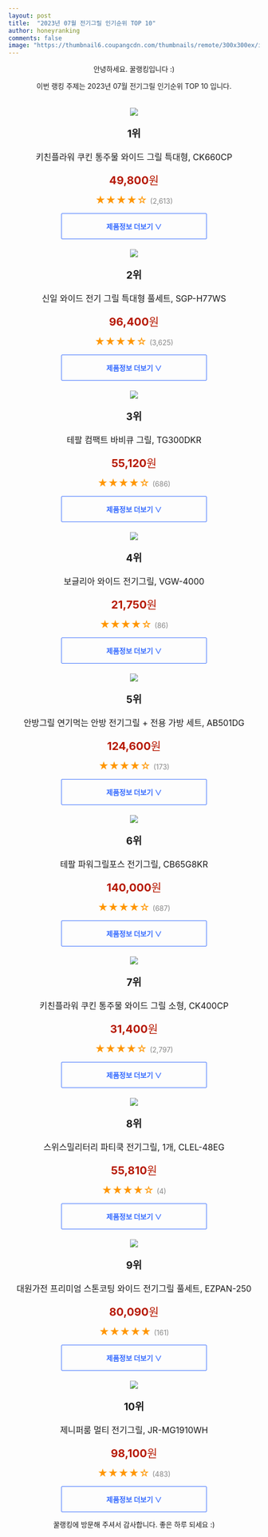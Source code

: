 ```yaml
---
layout: post
title:  "2023년 07월 전기그릴 인기순위 TOP 10"
author: honeyranking
comments: false
image: "https://thumbnail6.coupangcdn.com/thumbnails/remote/300x300ex/image/retail/images/7118244215309739-49f713f5-7df1-4ca1-85de-ffc36e9e4eeb.jpg"
---
```

<p style="text-align: center;">안녕하세요. 꿀랭킹입니다 :)</p>
<p style="text-align: center;">이번 랭킹 주제는 2023년 07월 전기그릴 인기순위 TOP 10 입니다.</p><center><img src="https://thumbnail6.coupangcdn.com/thumbnails/remote/300x300ex/image/retail/images/7118244215309739-49f713f5-7df1-4ca1-85de-ffc36e9e4eeb.jpg" style="margin-top:20px" /></center><p style="text-align: center; font-size: 20px"><b>1위</b></p><p style="text-align: center; font-size: 17px">키친플라워 쿠킨 통주물 와이드 그릴 특대형, CK660CP</p><p style="text-align: center;"><span style="color: #b61800; font-size: 22px;"><b>49,800</b>원</span></p><p style="text-align: center;"><span style="color: #ff9600; font-size: 20px;">★★★★☆ </span><span style="color: #878787;">(2,613)</span></p><center><a href="https://link.coupang.com/a/4JwDM"><div style="font-size: 14px; display: inline-block; padding: 15px 90px; color: #346aff; border-radius: 2px; border: 1px solid #346aff; cursor: pointer;"><b>제품정보 더보기 &or;</b></div></a></center><center><img src="https://thumbnail7.coupangcdn.com/thumbnails/remote/300x300ex/image/retail/images/503827537862794-ff082cfb-fee2-4fee-afed-8f8fda7eb2d9.jpg" style="margin-top:20px" /></center><p style="text-align: center; font-size: 20px"><b>2위</b></p><p style="text-align: center; font-size: 17px">신일 와이드 전기 그릴 특대형 풀세트, SGP-H77WS</p><p style="text-align: center;"><span style="color: #b61800; font-size: 22px;"><b>96,400</b>원</span></p><p style="text-align: center;"><span style="color: #ff9600; font-size: 20px;">★★★★☆ </span><span style="color: #878787;">(3,625)</span></p><center><a href="https://link.coupang.com/a/4JwDN"><div style="font-size: 14px; display: inline-block; padding: 15px 90px; color: #346aff; border-radius: 2px; border: 1px solid #346aff; cursor: pointer;"><b>제품정보 더보기 &or;</b></div></a></center><center><img src="https://thumbnail7.coupangcdn.com/thumbnails/remote/300x300ex/image/retail/images/2982832196204767-f781b47e-e63f-44e1-a1ce-bf288fac365d.jpg" style="margin-top:20px" /></center><p style="text-align: center; font-size: 20px"><b>3위</b></p><p style="text-align: center; font-size: 17px">테팔 컴팩트 바비큐 그릴, TG300DKR</p><p style="text-align: center;"><span style="color: #b61800; font-size: 22px;"><b>55,120</b>원</span></p><p style="text-align: center;"><span style="color: #ff9600; font-size: 20px;">★★★★☆ </span><span style="color: #878787;">(686)</span></p><center><a href="https://link.coupang.com/a/4JwDO"><div style="font-size: 14px; display: inline-block; padding: 15px 90px; color: #346aff; border-radius: 2px; border: 1px solid #346aff; cursor: pointer;"><b>제품정보 더보기 &or;</b></div></a></center><center><img src="https://thumbnail9.coupangcdn.com/thumbnails/remote/300x300ex/image/retail/images/7965602721691401-a1120b71-0e98-4585-ba79-09e5509c8ef5.jpg" style="margin-top:20px" /></center><p style="text-align: center; font-size: 20px"><b>4위</b></p><p style="text-align: center; font-size: 17px">보글리아 와이드 전기그릴, VGW-4000</p><p style="text-align: center;"><span style="color: #b61800; font-size: 22px;"><b>21,750</b>원</span></p><p style="text-align: center;"><span style="color: #ff9600; font-size: 20px;">★★★★☆ </span><span style="color: #878787;">(86)</span></p><center><a href="https://link.coupang.com/a/4JwDP"><div style="font-size: 14px; display: inline-block; padding: 15px 90px; color: #346aff; border-radius: 2px; border: 1px solid #346aff; cursor: pointer;"><b>제품정보 더보기 &or;</b></div></a></center><center><img src="https://thumbnail8.coupangcdn.com/thumbnails/remote/300x300ex/image/retail/images/2022/11/15/17/2/3c20c5dc-d7f1-4292-a263-2929f6aab0fa.jpg" style="margin-top:20px" /></center><p style="text-align: center; font-size: 20px"><b>5위</b></p><p style="text-align: center; font-size: 17px">안방그릴 연기먹는 안방 전기그릴 + 전용 가방 세트, AB501DG</p><p style="text-align: center;"><span style="color: #b61800; font-size: 22px;"><b>124,600</b>원</span></p><p style="text-align: center;"><span style="color: #ff9600; font-size: 20px;">★★★★☆ </span><span style="color: #878787;">(173)</span></p><center><a href="https://link.coupang.com/a/4JwDR"><div style="font-size: 14px; display: inline-block; padding: 15px 90px; color: #346aff; border-radius: 2px; border: 1px solid #346aff; cursor: pointer;"><b>제품정보 더보기 &or;</b></div></a></center><center><img src="https://thumbnail6.coupangcdn.com/thumbnails/remote/300x300ex/image/retail/images/2020/02/27/11/2/98340fd2-e8ee-4916-93fc-3948e2dcb1a7.jpg" style="margin-top:20px" /></center><p style="text-align: center; font-size: 20px"><b>6위</b></p><p style="text-align: center; font-size: 17px">테팔 파워그릴포스 전기그릴, CB65G8KR</p><p style="text-align: center;"><span style="color: #b61800; font-size: 22px;"><b>140,000</b>원</span></p><p style="text-align: center;"><span style="color: #ff9600; font-size: 20px;">★★★★☆ </span><span style="color: #878787;">(687)</span></p><center><a href="https://link.coupang.com/a/4JwDS"><div style="font-size: 14px; display: inline-block; padding: 15px 90px; color: #346aff; border-radius: 2px; border: 1px solid #346aff; cursor: pointer;"><b>제품정보 더보기 &or;</b></div></a></center><center><img src="https://thumbnail9.coupangcdn.com/thumbnails/remote/300x300ex/image/retail/images/7360745418732113-2a149595-0410-4279-963d-6875ef77c7ff.jpg" style="margin-top:20px" /></center><p style="text-align: center; font-size: 20px"><b>7위</b></p><p style="text-align: center; font-size: 17px">키친플라워 쿠킨 통주물 와이드 그릴 소형, CK400CP</p><p style="text-align: center;"><span style="color: #b61800; font-size: 22px;"><b>31,400</b>원</span></p><p style="text-align: center;"><span style="color: #ff9600; font-size: 20px;">★★★★☆ </span><span style="color: #878787;">(2,797)</span></p><center><a href="https://link.coupang.com/a/4JwDT"><div style="font-size: 14px; display: inline-block; padding: 15px 90px; color: #346aff; border-radius: 2px; border: 1px solid #346aff; cursor: pointer;"><b>제품정보 더보기 &or;</b></div></a></center><center><img src="https://thumbnail6.coupangcdn.com/thumbnails/remote/300x300ex/image/vendor_inventory/61fd/1e75af7647594c76b6749bf69eb1ff2b36a8c37f5f60460a922ad91b6944.jpg" style="margin-top:20px" /></center><p style="text-align: center; font-size: 20px"><b>8위</b></p><p style="text-align: center; font-size: 17px">스위스밀리터리 파티쿡 전기그릴, 1개, CLEL-48EG</p><p style="text-align: center;"><span style="color: #b61800; font-size: 22px;"><b>55,810</b>원</span></p><p style="text-align: center;"><span style="color: #ff9600; font-size: 20px;">★★★★☆ </span><span style="color: #878787;">(4)</span></p><center><a href="https://link.coupang.com/a/4JwDV"><div style="font-size: 14px; display: inline-block; padding: 15px 90px; color: #346aff; border-radius: 2px; border: 1px solid #346aff; cursor: pointer;"><b>제품정보 더보기 &or;</b></div></a></center><center><img src="https://thumbnail8.coupangcdn.com/thumbnails/remote/300x300ex/image/rs_quotation_api/hrhjnxbx/33e262971d1d472f8bbe95abb4d6f65e.jpg" style="margin-top:20px" /></center><p style="text-align: center; font-size: 20px"><b>9위</b></p><p style="text-align: center; font-size: 17px">대원가전 프리미엄 스톤코팅 와이드 전기그릴 풀세트, EZPAN-250</p><p style="text-align: center;"><span style="color: #b61800; font-size: 22px;"><b>80,090</b>원</span></p><p style="text-align: center;"><span style="color: #ff9600; font-size: 20px;">★★★★★ </span><span style="color: #878787;">(161)</span></p><center><a href="https://link.coupang.com/a/4JwDZ"><div style="font-size: 14px; display: inline-block; padding: 15px 90px; color: #346aff; border-radius: 2px; border: 1px solid #346aff; cursor: pointer;"><b>제품정보 더보기 &or;</b></div></a></center><center><img src="https://thumbnail7.coupangcdn.com/thumbnails/remote/300x300ex/image/retail/images/683666572938009-47c0240b-76e5-471c-857a-6e4674f6384e.jpg" style="margin-top:20px" /></center><p style="text-align: center; font-size: 20px"><b>10위</b></p><p style="text-align: center; font-size: 17px">제니퍼룸 멀티 전기그릴, JR-MG1910WH</p><p style="text-align: center;"><span style="color: #b61800; font-size: 22px;"><b>98,100</b>원</span></p><p style="text-align: center;"><span style="color: #ff9600; font-size: 20px;">★★★★☆ </span><span style="color: #878787;">(483)</span></p><center><a href="https://link.coupang.com/a/4JwD1"><div style="font-size: 14px; display: inline-block; padding: 15px 90px; color: #346aff; border-radius: 2px; border: 1px solid #346aff; cursor: pointer;"><b>제품정보 더보기 &or;</b></div></a></center><p style="text-align: center;">꿀랭킹에 방문해 주셔서 감사합니다. 좋은 하루 되세요 :)</p>
